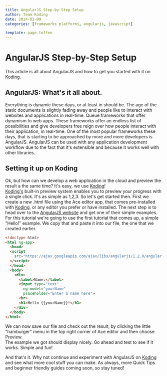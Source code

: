 ```yaml
---
title: AngularJS Step-by-Step Setup
author: Team Koding
date: 2014-03-09
categories: [frameworks platforms, angularjs, javascript]

template: page.toffee
---
```


# AngularJS Step-by-Step Setup

This article is all about AngularJS and how to get you started with it on 
[Koding](https://koding.com).

## AngularJS: What's it all about.

Everything is dynamic these days, or at least in should be. The age of the static documents is slightly fading away and people like to interact with websites and applications in real-time. Queue frameworks that offer dynamism to web apps. These frameworks offer an endless list of possibilities and give developers free reign over how people interact with their application, in real-time. One of the most popular frameworks these days, that is starting to be approached by more and more developers is AngularJS. AngularJS can be used with any application development workflow due to the fact that it's extensible and because it works well with other libraries. 

## Setting it up on Koding

Ok, but how can we develop a web application in the cloud and preview the 
result a the same time? It's easy, we use [Koding](https://koding.com)!  
[Koding's](https://koding.com) built-in preview system enables you to preview 
your progress with a single click. It's as simple as 1,2,3. So let's get 
started then. First we create a new .html file using the Ace editor app, that 
comes pre-installed with [Koding](https://koding.com), or any editor you prefer 
or have installed. The next step is to head over to the [AngularJS 
website](http://angularjs.org/) and get one of their simple examples. For this 
tutorial we're going to use the first tutorial that comes up, a simple "Hello!" 
example. We copy that and paste it into our file, the one that we created 
earlier.

```html
<!doctype html>
<html ng-app>
  <head>
  <script 
    src="https://ajax.googleapis.com/ajax/libs/angularjs/1.2.0/angular.min.js">
  </script>
  </head>
  <body>
    <div>
      <label>Name:</label>
      <input type="text"
        ng-model="yourName"
        placeholder="Enter a name here">
      <hr>
      <h1>Hello {{yourName}}!</h1>
    </div>
  </body>
</html>
```

We can now save our file and check out the result, by clicking the little 
"hamburger" menu in the top right corner of Ace editor and then choose Preview.  
The example we got should display nicely. Go ahead and test to see if it 
works.  Simple and fun!

And that's it. Why not continue and experiment with AngularJS on 
[Koding](https://koding.com) and see what more cool stuff you can 
make. As always, more Quick Tips and beginner friendly guides coming 
soon, so stay tuned!
